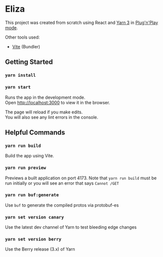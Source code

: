 # Eliza

This project was created from scratch using React and [Yarn 3](https://yarnpkg.com) in [Plug'n'Play mode](https://yarnpkg.com/features/pnp).

Other tools used:

* [Vite](https://vitejs.dev/) (Bundler)

## Getting Started

### `yarn install`
### `yarn start`

Runs the app in the development mode.\
Open [http://localhost:3000](http://localhost:3000) to view it in the browser.

The page will reload if you make edits.\
You will also see any lint errors in the console.

## Helpful Commands

### `yarn run build`

Build the app using Vite.

### `yarn run preview`

Previews a built application on port 4173.  Note that `yarn run build` must be run initially or you will see an error 
that says `Cannot /GET`

### `yarn run buf:generate`

Use `buf` to generate the compiled protos via protobuf-es

### `yarn set version canary`

Use the latest dev channel of Yarn to test bleeding edge changes

### `yarn set version berry`

Use the Berry release (3.x) of Yarn

